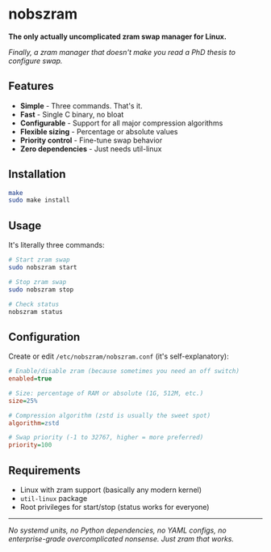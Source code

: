 # nobszram

**The only actually uncomplicated zram swap manager for Linux.**

*Finally, a zram manager that doesn't make you read a PhD thesis to configure swap.*

## Features

- **Simple** - Three commands. That's it.
- **Fast** - Single C binary, no bloat
- **Configurable** - Support for all major compression algorithms
- **Flexible sizing** - Percentage or absolute values
- **Priority control** - Fine-tune swap behavior
- **Zero dependencies** - Just needs util-linux

## Installation

```bash
make
sudo make install
```

## Usage

It's literally three commands:

```bash
# Start zram swap
sudo nobszram start

# Stop zram swap
sudo nobszram stop

# Check status
nobszram status
```

## Configuration

Create or edit `/etc/nobszram/nobszram.conf` (it's self-explanatory):

```ini
# Enable/disable zram (because sometimes you need an off switch)
enabled=true

# Size: percentage of RAM or absolute (1G, 512M, etc.)
size=25%

# Compression algorithm (zstd is usually the sweet spot)
algorithm=zstd

# Swap priority (-1 to 32767, higher = more preferred)
priority=100
```

## Requirements

- Linux with zram support (basically any modern kernel)
- `util-linux` package
- Root privileges for start/stop (status works for everyone)

---

*No systemd units, no Python dependencies, no YAML configs, no enterprise-grade overcomplicated nonsense. Just zram that works.*
